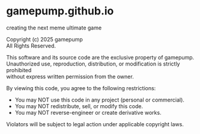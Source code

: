 # gamepump.github.io
creating the next meme ultimate game

Copyright (c) 2025 gamepump  
All Rights Reserved.  

This software and its source code are the exclusive property of gamepump.  
Unauthorized use, reproduction, distribution, or modification is strictly prohibited  
without express written permission from the owner.  

By viewing this code, you agree to the following restrictions:  
- You may NOT use this code in any project (personal or commercial).  
- You may NOT redistribute, sell, or modify this code.  
- You may NOT reverse-engineer or create derivative works.  

Violators will be subject to legal action under applicable copyright laws.  
